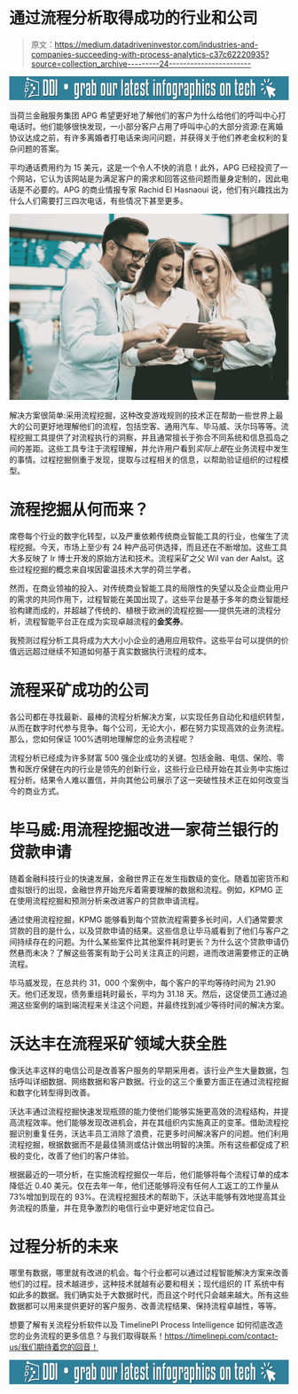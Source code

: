 # 通过流程分析取得成功的行业和公司

> 原文：<https://medium.datadriveninvestor.com/industries-and-companies-succeeding-with-process-analytics-c37c62220935?source=collection_archive---------24----------------------->

[![](img/ff5747f8772cbc038b0b009ffd8c8756.png)](http://www.track.datadriveninvestor.com/DDI-Infograph-11-16)

当荷兰金融服务集团 APG 希望更好地了解他们的客户为什么给他们的呼叫中心打电话时。他们能够很快发现，一小部分客户占用了呼叫中心的大部分资源:在离婚协议达成之前，有许多离婚者打电话来询问问题，并获得关于他们养老金权利的复杂问题的答案。

平均通话费用约为 15 美元，这是一个令人不快的消息！此外，APG 已经投资了一个网站，它认为该网站是为满足客户的需求和回答这些问题而量身定制的，因此电话是不必要的。APG 的商业情报专家 Rachid El Hasnaoui 说，他们有兴趣找出为什么人们需要打三四次电话，有些情况下甚至更多。

![](img/60173cff536afe0d7014c1fd2f7f4951.png)

解决方案很简单:采用流程挖掘，这种改变游戏规则的技术正在帮助一些世界上最大的公司更好地理解他们的流程，包括空客、通用汽车、毕马威、沃尔玛等等。流程挖掘工具提供了对流程执行的洞察，并且通常擅长于弥合不同系统和信息孤岛之间的差距。这些工具专注于流程理解，并允许用户看到*实际上是*在业务流程中发生的事情。过程挖掘侧重于发现，提取与过程相关的信息，以帮助验证组织的过程模型。

# 流程挖掘从何而来？

席卷每个行业的数字化转型，以及严重依赖传统商业智能工具的行业，也催生了流程挖掘。今天，市场上至少有 24 种产品可供选择，而且还在不断增加。这些工具大多反映了 Ir 博士开发的原始方法和技术。流程采矿之父 Wil van der Aalst。这些过程挖掘的概念来自埃因霍温技术大学的荷兰学者。

然而，在商业领袖的投入、对传统商业智能工具的局限性的失望以及企业商业用户的需求的共同作用下，过程智能在美国出现了。这些平台是基于多年的商业智能经验构建而成的，并超越了传统的、植根于欧洲的流程挖掘——提供先进的流程分析，流程智能平台正在成为实现卓越流程的**金奖券**。

我预测过程分析工具将成为大大小小企业的通用应用软件。这些平台可以提供的价值远远超过继续不知道如何基于真实数据执行流程的成本。

# 流程采矿成功的公司

各公司都在寻找最新、最棒的流程分析解决方案，以实现任务自动化和组织转型，从而在数字时代参与竞争。每个公司，无论大小，都在努力实现高效的业务流程。那么，您如何保证 100%透明地理解您的业务流程呢？

流程分析已经成为许多财富 500 强企业成功的关键。包括金融、电信、保险、零售和医疗保健在内的行业是领先的创新行业，这些行业已经开始在其业务中实施过程分析。结果令人难以置信，并向其他公司展示了这一突破性技术正在如何改变当今的商业方式。

# 毕马威:用流程挖掘改进一家荷兰银行的贷款申请

随着金融科技行业的快速发展，金融世界正在发生指数级的变化。随着加密货币和虚拟银行的出现，金融世界开始充斥着需要理解的数据和流程。例如，KPMG 正在使用流程挖掘和预测分析来改进客户的贷款申请流程。

通过使用流程挖掘，KPMG 能够看到每个贷款流程需要多长时间，人们通常要求贷款的目的是什么，以及贷款申请的结果。这些信息让毕马威看到了他们与客户之间持续存在的问题。为什么某些案件比其他案件耗时更长？为什么这个贷款申请仍然悬而未决？了解这些答案有助于公司关注真正的问题，进而改进需要修正的正确流程。

毕马威发现，在总共约 31，000 个案例中，每个客户的平均等待时间为 21.90 天。他们还发现，债务重组耗时最长，平均为 31.18 天。然后，这促使员工通过追溯这些案例的端到端流程来关注这个问题，并最终找到减少等待时间的解决方案。

# 沃达丰在流程采矿领域大获全胜

像沃达丰这样的电信公司是改善客户服务的早期采用者。该行业产生大量数据，包括呼叫详细数据、网络数据和客户数据。行业的这三个重要方面正在通过流程挖掘和数字化转型得到改善。

沃达丰通过流程挖掘快速发现瓶颈的能力使他们能够实施更高效的流程结构，并提高流程效率。他们能够发现改进机会，并在其组织内实施真正的变革。借助流程挖掘识别重复任务，沃达丰员工消除了浪费，花更多时间解决客户的问题。他们利用流程挖掘，根据数据而不是最佳猜测或估计做出明智的决策。所有这些都促成了积极的变化，改善了他们的客户体验。

根据最近的一项分析，在实施流程挖掘仅一年后，他们能够将每个流程订单的成本降低近 0.40 美元。仅在去年一年，他们还能够将没有任何人工返工的工作量从 73%增加到现在的 93%。在流程挖掘技术的帮助下，沃达丰能够有效地提高其业务流程的质量，并在竞争激烈的电信行业中更好地定位自己。

# 过程分析的未来

哪里有数据，哪里就有改进的机会。每个行业都可以通过过程智能解决方案来改善他们的过程。技术越进步，这种技术就越有必要和相关；现代组织的 IT 系统中有如此多的数据。我们确实处于大数据时代，而且这个时代只会越来越大。所有这些数据都可以用来提供更好的客户服务、改善流程结果、保持流程卓越性，等等。

想要了解有关流程分析软件以及 TimelinePI Process Intelligence 如何彻底改造您的业务流程的更多信息？与我们取得联系！https://timelinepi.com/contact-us/我们期待着您的回音！

[![](img/ff5747f8772cbc038b0b009ffd8c8756.png)](http://www.track.datadriveninvestor.com/DDI-Infograph-11-16B)